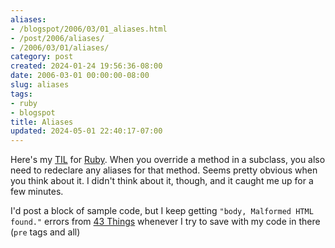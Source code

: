 ```yaml
---
aliases:
- /blogspot/2006/03/01_aliases.html
- /post/2006/aliases/
- /2006/03/01/aliases/
category: post
created: 2024-01-24 19:56:36-08:00
date: 2006-03-01 00:00:00-08:00
slug: aliases
tags:
- ruby
- blogspot
title: Aliases
updated: 2024-05-01 22:40:17-07:00
---
```


Here's my [TIL](../../../card/TIL.md) for [Ruby](../../../card/Ruby.md). When you override a method in a subclass, you also need to redeclare any aliases for that method. Seems pretty obvious when you think about it. I didn't think about it, though, and it caught me up for a few minutes.

I'd post a block of sample code, but I keep getting `"body, Malformed HTML found."`
errors from [43 Things](../../../card/43%20Things.md) whenever I try to save with my code in there (`pre` tags and
all)